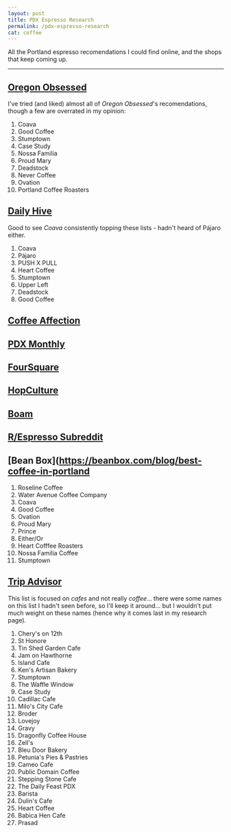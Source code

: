```yaml
---
layout: post
title: PDX Espresso Research
permalink: /pdx-espresso-research
cat: coffee
---
```


All the Portland espresso recomendations I could find online, and the shops that keep coming up.

---

## [Oregon Obsessed](https://oregonobsessed.com/best-coffee-shops-in-portland/)

I've tried (and liked) almost all of *Oregon Obsessed*'s recomendations, though a few are overrated in my opinion:

1. Coava
1. Good Coffee
1. Stumptown
1. Case Study
1. Nossa Familia
1. Proud Mary
1. Deadstock
1. Never Coffee
1. Ovation
1. Portland Coffee Roasters

## [Daily Hive](https://dailyhive.com/portland/best-coffee-shops-portland)

Good to see *Coava* consistently topping these lists - hadn't heard of Pájaro either.

1. Coava
1. Pájaro
1. PUSH X PULL
1. Heart Coffee
1. Stumptown
1. Upper Left
1. Deadstock
1. Good Coffee

## [Coffee Affection](https://coffeeaffection.com/best-coffee-shops-in-portland/)

## [PDX Monthly](https://www.pdxmonthly.com/eat-and-drink/best-coffee-shops-cafes-portland)
## [FourSquare](https://foursquare.com/top-places/portland/best-places-espresso)
## [HopCulture](https://www.hopculture.com/best-coffee-portland-oregon/)
## [Boam](https://boam.com/best-espresso-shops-in-portland-or/)
## [R/Espresso Subreddit](https://www.reddit.com/r/espresso/comments/12jbj4m/best_espresso_in_portland_or/)
## [Bean Box](https://beanbox.com/blog/best-coffee-in-portland

1. Roseline Coffee
1. Water Avenue Coffee Company
1. Coava
1. Good Coffee
1. Ovation
1. Proud Mary
1. Prince
1. Either/Or
1. Heart Cofffee Roasters
1. Nossa Familia Coffee
1. Stumptown

## [Trip Advisor](https://www.tripadvisor.com/Restaurants-g52024-c8-Portland_Oregon.html)

This list is focused on *cafes* and not really *coffee*... there were some names on this list I hadn't seen before, so I'll keep it around... but I wouldn't put much weight on these names (hence why it comes last in my research page).

1. Chery's on 12th
1. St Honore
1. Tin Shed Garden Cafe
1. Jam on Hawthorne
1. Island Cafe
1. Ken's Artisan Bakery
1. Stumptown
1. The Waffle Window
1. Case Study
1. Cadillac Cafe
1. Milo's City Cafe
1. Broder
1. Lovejoy
1. Gravy
1. Dragonfly Coffee House
1. Zell's
1. Bleu Door Bakery
1. Petunia's Pies & Pastries
1. Cameo Cafe
1. Public Domain Coffee
1. Stepping Stone Cafe
1. The Daily Feast PDX
1. Barista
1. Dulin's Cafe
1. Heart Coffee
1. Babica Hen Cafe
1. Prasad
